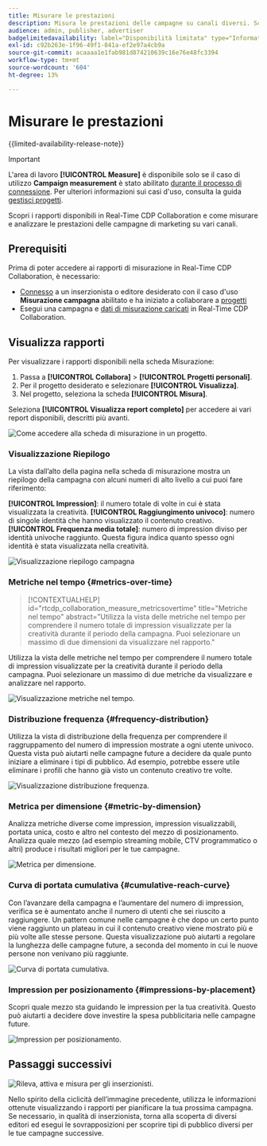 ```yaml
---
title: Misurare le prestazioni
description: Misura le prestazioni delle campagne su canali diversi. Scopri come utilizzare e interpretare vari rapporti.
audience: admin, publisher, advertiser
badgelimitedavailability: label="Disponibilità limitata" type="Informative" url="https://helpx.adobe.com/legal/product-descriptions/real-time-customer-data-platform-collaboration.html newtab=true"
exl-id: c92b263e-1f96-49f1-841a-ef2e97a4cb9a
source-git-commit: acaaaa1e1fab981d874210639c16e76e48fc3394
workflow-type: tm+mt
source-wordcount: '604'
ht-degree: 13%

---
```


# Misurare le prestazioni

{{limited-availability-release-note}}

>[!IMPORTANT]
>
>L&#39;area di lavoro **[!UICONTROL Measure]** è disponibile solo se il caso di utilizzo **Campaign measurement** è stato abilitato [durante il processo di connessione](../connect/establishing-connections.md#connection-settings). Per ulteriori informazioni sui casi d&#39;uso, consulta la guida [gestisci progetti](./manage-projects.md#project-use-cases).

Scopri i rapporti disponibili in Real-Time CDP Collaboration e come misurare e analizzare le prestazioni delle campagne di marketing su vari canali.

## Prerequisiti

Prima di poter accedere ai rapporti di misurazione in Real-Time CDP Collaboration, è necessario:

* [Connesso](/help/guide/connect/establishing-connections.md) a un inserzionista o editore desiderato con il caso d&#39;uso **Misurazione campagna** abilitato e ha iniziato a collaborare a [progetti](/help/guide/collaborate/manage-projects.md)
* Esegui una campagna e [dati di misurazione caricati](/help/guide/setup/onboard-measurement-data.md) in Real-Time CDP Collaboration.

## Visualizza rapporti

Per visualizzare i rapporti disponibili nella scheda Misurazione:

1. Passa a **[!UICONTROL Collabora]** > **[!UICONTROL Progetti personali]**.
2. Per il progetto desiderato e selezionare **[!UICONTROL Visualizza]**.
3. Nel progetto, seleziona la scheda **[!UICONTROL Misura]**.

Seleziona **[!UICONTROL Visualizza report completo]** per accedere ai vari report disponibili, descritti più avanti.

![Come accedere alla scheda di misurazione in un progetto.](/help/assets/collaborate/measure/measurement.gif)

### Visualizzazione Riepilogo

La vista dall’alto della pagina nella scheda di misurazione mostra un riepilogo della campagna con alcuni numeri di alto livello a cui puoi fare riferimento:

**[!UICONTROL Impression]**: il numero totale di volte in cui è stata visualizzata la creatività.
**[!UICONTROL Raggiungimento univoco]**: numero di singole identità che hanno visualizzato il contenuto creativo.
**[!UICONTROL Frequenza media totale]**: numero di impression diviso per identità univoche raggiunto. Questa figura indica quanto spesso ogni identità è stata visualizzata nella creatività.

![Visualizzazione riepilogo campagna](/help/assets/collaborate/measure/campaign-summary.png)

### Metriche nel tempo {#metrics-over-time}

>[!CONTEXTUALHELP]
>id="rtcdp_collaboration_measure_metricsovertime"
>title="Metriche nel tempo"
>abstract="Utilizza la vista delle metriche nel tempo per comprendere il numero totale di impression visualizzate per la creatività durante il periodo della campagna. Puoi selezionare un massimo di due dimensioni da visualizzare nel rapporto."

Utilizza la vista delle metriche nel tempo per comprendere il numero totale di impression visualizzate per la creatività durante il periodo della campagna. Puoi selezionare un massimo di due metriche da visualizzare e analizzare nel rapporto.

![Visualizzazione metriche nel tempo.](/help/assets/collaborate/measure/metrics-over-time.png)

### Distribuzione frequenza {#frequency-distribution}

Utilizza la vista di distribuzione della frequenza per comprendere il raggruppamento del numero di impression mostrate a ogni utente univoco. Questa vista può aiutarti nelle campagne future a decidere da quale punto iniziare a eliminare i tipi di pubblico. Ad esempio, potrebbe essere utile eliminare i profili che hanno già visto un contenuto creativo tre volte.

![Visualizzazione distribuzione frequenza.](/help/assets/collaborate/measure/frequency-distribution.gif)

### Metrica per dimensione {#metric-by-dimension}

Analizza metriche diverse come impression, impression visualizzabili, portata unica, costo e altro nel contesto del mezzo di posizionamento. Analizza quale mezzo (ad esempio streaming mobile, CTV programmatico o altri) produce i risultati migliori per le tue campagne.

![Metrica per dimensione.](/help/assets/collaborate/measure/metric-by-dimension.png)

### Curva di portata cumulativa {#cumulative-reach-curve}

Con l’avanzare della campagna e l’aumentare del numero di impression, verifica se è aumentato anche il numero di utenti che sei riuscito a raggiungere. Un pattern comune nelle campagne è che dopo un certo punto viene raggiunto un plateau in cui il contenuto creativo viene mostrato più e più volte alle stesse persone. Questa visualizzazione può aiutarti a regolare la lunghezza delle campagne future, a seconda del momento in cui le nuove persone non venivano più raggiunte.

![Curva di portata cumulativa.](/help/assets/collaborate/measure/cumulative-reach-curve.png)

### Impression per posizionamento {#impressions-by-placement}

Scopri quale mezzo sta guidando le impression per la tua creatività. Questo può aiutarti a decidere dove investire la spesa pubblicitaria nelle campagne future.

![Impression per posizionamento.](/help/assets/collaborate/measure/impressions-by-placement.png)

## Passaggi successivi

![Rileva, attiva e misura per gli inserzionisti.](/help/assets/end-to-end-workflow/discover-activate-measure.png)

Nello spirito della ciclicità dell’immagine precedente, utilizza le informazioni ottenute visualizzando i rapporti per pianificare la tua prossima campagna. Se necessario, in qualità di inserzionista, torna alla scoperta di diversi editori ed esegui le sovrapposizioni per scoprire tipi di pubblico diversi per le tue campagne successive.
